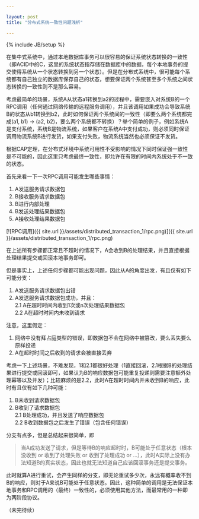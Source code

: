 ```yaml
---

layout: post
title: "分布式系统一致性问题浅析"

---
```


{% include JB/setup %}

在集中式系统中，通过本地数据库事务可以很容易的保证系统状态转换的一致性（即ACID中的C，这里的系统状态指存储在数据库中的数据，每个本地事务的提交使得系统从一个状态转换到另一个状态）。但是在分布式系统中，很可能每个系统都有自己独立的数据库保存自己的状态，想要保证两个系统甚至多个系统之间状态转换的一致性则不是那么容易。

考虑最简单的场景，系统A从状态a1转换到a2的过程中，需要嵌入对系统B的一个RPC调用（任何通过网络传输的远程服务调用），并且该调用如果成功会导致系统B的状态从b1转换到b2，此时如何保证两个系统间的一致性（即要么两个系统都完成(a1, b1) -> (a2, b2)，要么两个系统都不转换）？举个简单的例子，例如系统A是支付系统，系统B是物流系统，如果客户在系统A中支付成功，则必须同时保证调用物流系统B进行发货，如果支付失败，物流系统当然也必须保证不发货。

<!--more-->

根据CAP定理，在分布式环境中系统可用性不受影响的情况下同时保证强一致性是不可能的，因此这里只考虑最终一致性，即允许在有限的时间内系统处于不一致的状态。

首先来看一下一次RPC调用可能发生哪些事情：

1. A发送服务请求数据包
2. B接收服务请求数据包
3. B进行内部处理
4. B发送处理结果数据包
5. A接收处理结果数据包

[![RPC调用]({{ site.url }}/assets/distributed_transaction_1/rpc.png)]({{ site.url }}/assets/distributed_transaction_1/rpc.png)

在上述所有步骤都正常且不超时的情况下，A会收到B的处理结果，并且直接根据处理结果提交或回滚本地事务即可。

但是事实上，上述任何步骤都可能出现问题，因此从A的角度出发，有且仅有如下可能分支：

1. A发送服务请求数据包出错
2. A发送服务请求数据包成功，并且：  
2.1 A在超时时间内收到1次或n次处理结果数据包  
2.2 A在超时时间内未收到请求

注意，这里假定：

1. 网络中没有拜占庭类型的错误，即数据包不会在网络中被篡改，要么丢失要么原样投递
2. A在超时时间之后收到的请求会被直接丢弃

考虑一下上述场景，不难发现，1和2.1都很好处理（1直接回滚，2.1根据B的处理结果进行提交或回滚即可，如果认为B的响应数据包可能重复投递则需要注意额外处理幂等以及并发）；比较麻烦的是2.2，此时A在超时时间内并未收到B的响应，此时有且仅有如下几种可能：

1. B未收到请求数据包
2. B收到了请求数据包  
2.1 B处理成功，并且发送了响应数据包  
2.2 B收到数据包之后发生了错误（包含任何错误）

分支有点多，但是总结起来很简单，即

> 当A成功发送了请求，但是等待B的响应超时时，B可能处于任意状态（根本没收到 or 收到了处理失败 or 收到了处理成功 or ...），此时A实际上没有办法知道B的真实状态，因此也就无法知道自己应该回滚事务还是提交事务。

此时就算A进行重试，会产生同样的分支，即无论重试多少次，永远有概率收不到B的响应，则对于A来说B可能处于任意状态。因此，这种简单的调用是无法保证本地事务和RPC调用的（最终）一致性的，必须使用其他方法，而最常用的一种即为两阶段协议。

（未完待续）
